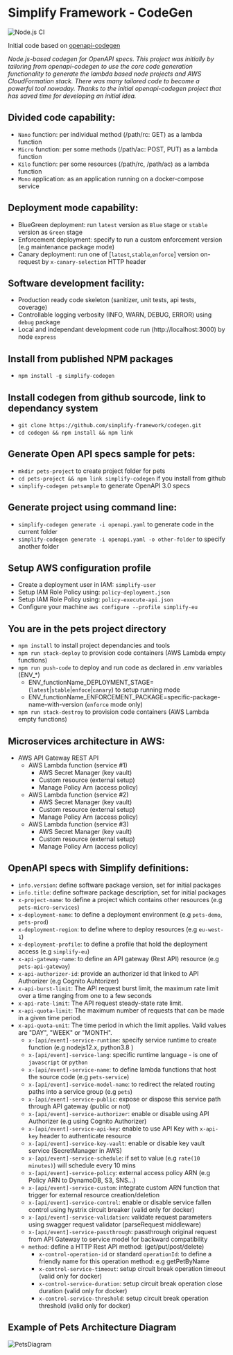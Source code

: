 # Simplify Framework - CodeGen
  
![Node.js CI](https://github.com/simplify-framework/pets-project/workflows/Node.js%20CI/badge.svg)

Initial code based on [openapi-codegen](https://github.com/Mermade/openapi-codegen)

*Node.js-based codegen for OpenAPI specs. This project was initially by tailoring from openapi-codegen to use the core code generation functionality to generate the lambda based node projects and AWS CloudFormation stack. There was many tailored code to become a powerful tool nowaday. Thanks to the initial openapi-codegen project that has saved time for developing an initial idea.*

## Divided code capability:
- `Nano` function: per individual method (/path/rc: GET) as a lambda function
- `Micro` function: per some methods (/path/ac: POST, PUT) as a lambda function
- `Kilo` function: per some resources (/path/rc, /path/ac) as a lambda function
- `Mono` application: as an application running on a docker-compose service

## Deployment mode capability:
- BlueGreen deployment: run `latest` version as `Blue` stage or `stable` version as `Green` stage
- Enforcement deployment: specify to run a custom enforcement version (e.g maintenance package mode)
- Canary deployment: run one of [`latest`,`stable`,`enforce`] version on-request by `x-canary-selection` HTTP header

## Software development facility:
- Production ready code skeleton (sanitizer, unit tests, api tests, coverage)
- Controllable logging verbosity (INFO, WARN, DEBUG, ERROR) using `debug` package
- Local and independant development code run (http://localhost:3000) by node `express`

## Install from published NPM packages
- `npm install -g simplify-codegen`

## Install codegen from github sourcode, link to dependancy system
- `git clone https://github.com/simplify-framework/codegen.git`
- `cd codegen && npm install && npm link`

## Generate Open API specs sample for pets:
- `mkdir pets-project` to create project folder for pets
- `cd pets-project && npm link simplify-codegen` if you install from github
- `simplify-codegen petsample` to generate OpenAPI 3.0 specs

## Generate project using command line:
- `simplify-codegen generate -i openapi.yaml` to generate code in the current folder
- `simplify-codegen generate -i openapi.yaml -o other-folder` to specify another folder

## Setup AWS configuration profile
- Create a deployment user in IAM: `simplify-user`
- Setup IAM Role Policy using: `policy-deployment.json`
- Setup IAM Role Policy using: `policy-execute-api.json`
- Configure your machine `aws configure --profile simplify-eu`

## You are in the pets project directory
- `npm install` to install project dependancies and tools
- `npm run stack-deploy` to provision code containers (AWS Lambda empty functions)
- `npm run push-code` to deploy and run code as declared in .env variables (ENV_*)
  + ENV_functionName_DEPLOYMENT_STAGE=(`latest`|`stable`|`enfoce`|`canary`) to setup running mode
  + ENV_functionName_ENFORCEMENT_PACKAGE=specific-package-name-with-version (`enforce` mode only)
- `npm run stack-destroy` to provision code containers (AWS Lambda empty functions)

## Microservices architecture in AWS:
+ AWS API Gateway REST API
  + AWS Lambda function   (service #1)
    - AWS Secret Manager  (key vault)
    - Custom resource     (external setup)
    - Manage Policy Arn   (access policy)
  + AWS Lambda function   (service #2)
    - AWS Secret Manager  (key vault)
    - Custom resource     (external setup)
    - Manage Policy Arn   (access policy)
  + AWS Lambda function   (service #3)
    - AWS Secret Manager  (key vault)
    - Custom resource     (external setup)
    - Manage Policy Arn   (access policy)

## OpenAPI specs with Simplify definitions:
- `info.version`: define software package version, set for initial packages
- `info.title`: define software package description, set for initial packages
- `x-project-name`: to define a project which contains other resources (e.g `pets-micro-services`)
- `x-deployment-name`: to define a deployment environment (e.g `pets-demo`, `pets-prod`)
- `x-deployment-region`: to define where to deploy resources (e.g `eu-west-1`)
- `x-deployment-profile`: to define a profile that hold the deployment access (e.g `simplify-eu`)
- `x-api-gateway-name`: to define an API gateway (Rest API) resource (e.g `pets-api-gateway`)
- `x-api-authorizer-id`: provide an authorizer id that linked to API Authorizer (e.g Cognito Auhtorizer)
- `x-api-burst-limit`: The API request burst limit, the maximum rate limit over a time ranging from one to a few seconds
- `x-api-rate-limit`: The API request steady-state rate limit.
- `x-api-quota-limit`: The maximum number of requests that can be made in a given time period.
- `x-api-quota-unit`: The time period in which the limit applies. Valid values are "DAY", "WEEK" or "MONTH".
  - `x-[api/event]-service-runtime`: specify service runtime to create function (e.g nodejs12.x, python3.8 )
  - `x-[api/event]-service-lang`: specific runtime language - is one of `javascript` or `python`
  - `x-[api/event]-service-name`: to define lambda functions that host the source code (e.g `pets-service`)
  - `x-[api/event]-service-model-name`: to redirect the related routing paths into a service group (e.g `pets`)
  - `x-[api/event]-service-public`: expose or dispose this service path through API gateway (public or not)
  - `x-[api/event]-service-authorizer`: enable or disable using API Authorizer (e.g using Cognito Authorizer)
  - `x-[api/event]-service-api-key`: enable to use API Key with `x-api-key` header to authenticate resource
  - `x-[api/event]-service-key-vault`: enable or disable key vault service (SecretManager in AWS)
  - `x-[api/event]-service-schedule`: if set to value (e.g `rate(10 minutes)`) will schedule every 10 mins
  - `x-[api/event]-service-policy`: external access policy ARN (e.g Policy ARN to DynamoDB, S3, SNS...)
  - `x-[api/event]-service-custom`: integrate custom ARN function that trigger for external resource creation/deletion
  - `x-[api/event]-service-control`: enable or disable service fallen control using hystrix circuit breaker (valid only for docker)
  - `x-[api/event]-service-validation`: validate request parameters using swagger request validator (parseRequest middleware)
  - `x-[api/event]-service-passthrough`: passthrough original request from API Gateway to service model for backward compatibility
  - `method`: define a HTTP Rest API method: (get/put/post/delete)
    - `x-control-operation-id` or standard `operationId`: to define a friendly name for this operation method: e.g getPetByName
    - `x-control-service-timeout`: setup circuit break operation timeout (valid only for docker)
    - `x-control-service-duration`: setup circuit break operation close duration (valid only for docker)
    - `x-control-service-threshold`: setup circuit break operation threshold (valid only for docker)

## Example of Pets Architecture Diagram

![PetsDiagram](https://mermaid-js.github.io/mermaid-live-editor/#/view/eyJjb2RlIjoic3RhdGVEaWFncmFtXG4gIFsqXSAtLT4gYXBpR2F0ZXdheVJlc3RhcGlOYW1lXG4gICAgYXBpR2F0ZXdheVJlc3RhcGlOYW1lIC0tPiBmdW5jdGlvbkZvclBldHNcbiAgICBhcGlHYXRld2F5UmVzdGFwaU5hbWUgLS0-IGZ1bmN0aW9uRm9yUGVvcGxlXG4gICAgYXBpR2F0ZXdheVJlc3RhcGlOYW1lIC0tPiBmdW5jdGlvbkZvckJ5UGV0c1xuICAgIGFwaUdhdGV3YXlSZXN0YXBpTmFtZSAtLT4gZXZlbnRGdW5jdGlvbkZvclBldHNcbiAgICBcbiAgICBmdW5jdGlvbkZvckJ5UGV0czogU2lndjQgSUFNXG4gICAgZnVuY3Rpb25Gb3JQZW9wbGU6IENvZ25pdG8gQXV0aG9yaXplclxuICAgIGZ1bmN0aW9uRm9yUGV0czogU2lndjQgSUFNXG4gICAgZXZlbnRGdW5jdGlvbkZvclBldHM6IFNpZ3Y0IElBTVxuXG4gICAgZnVuY3Rpb25Gb3JCeVBldHMgLS0-IGZ1bmN0aW9uX2hhbmRsZXI6IC9zaG9wcGluZy9wZXRzXG4gICAgZXZlbnRGdW5jdGlvbkZvclBldHMgLS0-IGV2ZW50X2hhbmRsZXI6IC9ldmVudHMvZmVlZC1wZXRzXG4gICAgZXZlbnRfaGFuZGxlciAtLT4gZXZlbnRfaGFuZGxlcjogc2NoZWR1bGVkIGJ5IHJhdGUoMSBkYXlzKVxuXG4gICAgZnVuY3Rpb25Gb3JQZXRzIC0tPiBjcmVhdGVQZXQ6IFBPU1QgL3BldHNcbiAgICBmdW5jdGlvbkZvclBldHMgLS0-IGdldFBldHM6IEdFVCAvcGV0c1xuICAgIGZ1bmN0aW9uRm9yUGV0cyAtLT4gdXBkYXRlUGV0OiBQVVQgL3BldHMve2lkfVxuXG4gICAgZnVuY3Rpb25Gb3JQZW9wbGUgLS0-IGxpbmtQZXRUb1BlcnNvbjogUE9TVCAvcGVvcGxlL3BldHNcbiAgICBmdW5jdGlvbkZvclBlb3BsZSAtLT4gY3JlYXRlUGVvcGxlOiBQT1NUIC9wZW9wbGVcbiAgICBmdW5jdGlvbkZvclBlb3BsZSAtLT4gZ2V0UGVvcGxlOiBHRVQgL3Blb3BsZVxuICAgIGZ1bmN0aW9uRm9yUGVvcGxlIC0tPiBwdXRQZW9wbGU6IFBVVCAvcGVvcGxlL3tpZH1cbiAgXG4gICAgZnVuY3Rpb25faGFuZGxlciAtLT4gU2hvcHBpbmdDYXJ0c1xuICAgIGV2ZW50X2hhbmRsZXIgLS0-IEZlZWRKb2JzXG5cbiAgICBjcmVhdGVQZXQgLS0-IFBldHNUYWJsZVxuICAgIGdldFBldHMgLS0-IFBldHNUYWJsZVxuICAgIHVwZGF0ZVBldCAtLT4gUGV0c1RhYmxlXG4gICAgY3JlYXRlUGVvcGxlIC0tPiBQZW9wbGVUYWJsZVxuXG4gICAgbGlua1BldFRvUGVyc29uIC0tPiBQZW9wbGVQZXRzVGFibGVcbiAgICBnZXRQZW9wbGUgLS0-IFBlb3BsZVRhYmxlXG4gICAgcHV0UGVvcGxlIC0tPiBQZW9wbGVUYWJsZVxuXHRcdFx0XHRcdCIsIm1lcm1haWQiOnsidGhlbWUiOiJkZWZhdWx0In0sInVwZGF0ZUVkaXRvciI6ZmFsc2V9)


